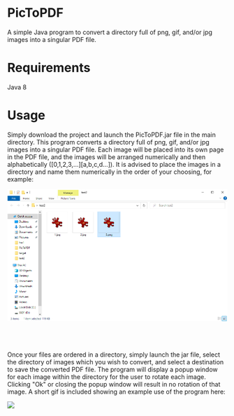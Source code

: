 # PicToPDF
A simple Java program to convert a directory full of png, gif, and/or jpg images into a singular PDF file.

# Requirements
Java 8

# Usage
Simply download the project and launch the PicToPDF.jar file in the main directory. This program converts
a directory full of png, gif, and/or jpg images into a singular PDF file. Each image will be placed into its
own page in the PDF file, and the images will be arranged numerically and then alphabetically ([0,1,2,3,...][a,b,c,d...]).
It is advised to place the images in a directory and name them numerically in the order of your choosing, for example:

![](README%20images/1.png)

\
\
\
Once your files are ordered in a directory, simply launch the jar file, select the directory of images which you wish to convert,
and select a destination to save the converted PDF file. The program will display a popup window for each image within the directory
for the user to rotate each image. Clicking "Ok" or closing the popup window will result in no rotation of that image. A short gif
is included showing an example use of the program here:

![](README%20images/tutorial.gif)
